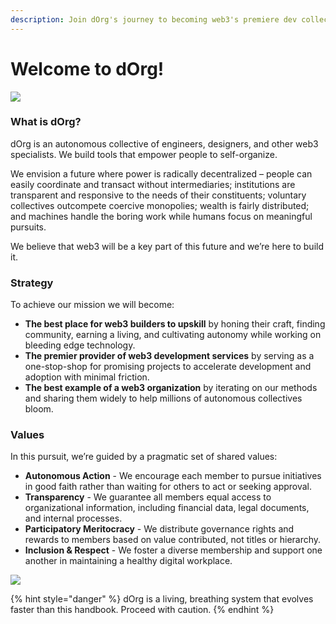 ```yaml
---
description: Join dOrg's journey to becoming web3's premiere dev collective.
---
```


# Welcome to dOrg!

![](https://i.gifer.com/3t5T.gif)

### What is dOrg?

dOrg is an autonomous collective of engineers, designers, and other web3 specialists. We build tools that empower people to self-organize.

We envision a future where power is radically decentralized – people can easily coordinate and transact without intermediaries; institutions are transparent and responsive to the needs of their constituents; voluntary collectives outcompete coercive monopolies; wealth is fairly distributed; and machines handle the boring work while humans focus on meaningful pursuits.

We believe that web3 will be a key part of this future and we’re here to build it.

### Strategy

To achieve our mission we will become:

* **The best place for web3 builders to upskill** by honing their craft, finding community, earning a living, and cultivating autonomy while working on bleeding edge technology.
* **The premier provider of web3 development services** by serving as a one-stop-shop for promising projects to accelerate development and adoption with minimal friction.
* **The best example of a web3 organization** by iterating on our methods and sharing them widely to help millions of autonomous collectives bloom.

### Values

In this pursuit, we’re guided by a pragmatic set of shared values:

* **Autonomous Action** - We encourage each member to pursue initiatives in good faith rather than waiting for others to act or seeking approval.
* **Transparency** - We guarantee all members equal access to organizational information, including financial data, legal documents, and internal processes.
* **Participatory Meritocracy** - We distribute governance rights and rewards to members based on value contributed, not titles or hierarchy.
* **Inclusion & Respect** - We foster a diverse membership and support one another in maintaining a healthy digital workplace.

![](https://miro.medium.com/max/1000/1\*5WIVZ1eZQ8G2ITihkYI2SQ.gif)

{% hint style="danger" %}
dOrg is a living, breathing system that evolves faster than this handbook. Proceed with caution.
{% endhint %}
